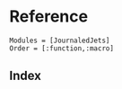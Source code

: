 # Reference

```@autodocs
Modules = [JournaledJets]
Order = [:function,:macro]
```

## Index

```@index
```
